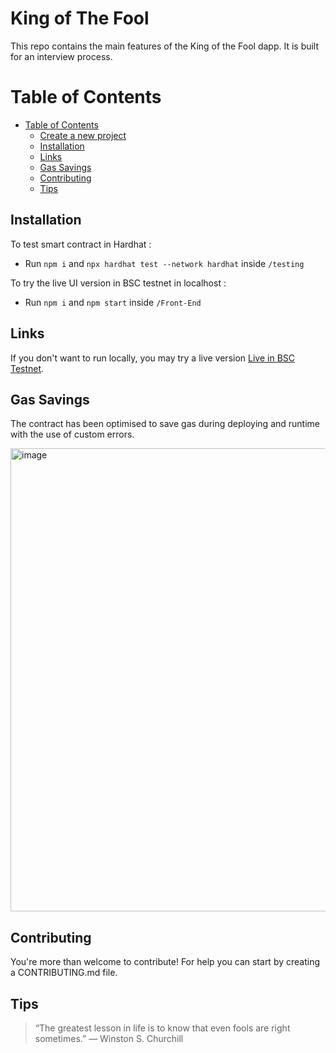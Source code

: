 # King of The Fool

This repo contains the main features of the King of the Fool dapp.
It is built for an interview process.

# Table of Contents

- [Table of Contents](#table-of-contents)
  - [Create a new project](#Create-a-new-project)
  - [Installation](#Installation)
  - [Links](#Links)
  - [Gas Savings](#Gas-Savings)
  - [Contributing](#Contributing)
  - [Tips](#Tips)


## Installation

To test smart contract in Hardhat :

- Run `npm i` and `npx hardhat test --network hardhat`
  inside `/testing` <br/>

To try the live UI version in BSC testnet in localhost :<br/>

- Run `npm i` and `npm start` inside `/Front-End`

## Links

If you don't want to run locally, you may try a live version [Live in BSC Testnet](https://main--spectacular-rolypoly-086e84.netlify.app/).

## Gas Savings
The contract has been optimised to save gas during deploying and runtime with the use of custom errors.

<img width="741" alt="image" src="https://user-images.githubusercontent.com/37511853/220705142-810b9473-b17e-4573-9ba7-9cc94d8920c1.png">

## Contributing

You're more than welcome to contribute! For help you can start by creating a CONTRIBUTING.md file.

## Tips

> “The greatest lesson in life is to know that even fools are right sometimes.”
> ― Winston S. Churchill

